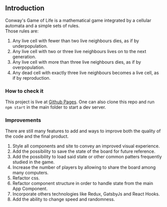## Introduction

Conway's Game of Life is a mathematical game integrated by a cellular automata and a simple sets of rules. <br>
Those rules are: <br>
1. Any live cell with fewer than two live neighbours dies, as if by underpopulation.
2. Any live cell with two or three live neighbours lives on to the next generation.
3. Any live cell with more than three live neighbours dies, as if by overpopulation.
4. Any dead cell with exactly three live neighbours becomes a live cell, as if by reproduction.

### How to check it

This project is live at [Github Pages](https://francozanini.github.io/game-of-life/). One can also clone this repo and run `npm start` in the main folder to start a dev server.

### Improvements
There are still many features to add and ways to improve both the quality of the code and the final product. <br>

1. Style all components and site to convey an improved visual experience.
2. Add the possibility to save the state of the board for future reference.
3. Add the possibility to load said state or other common patters frequently studied in the game.
4. Increase the number of players by allowing to share the board among many computers.
5. Refactor css.
6. Refactor component structure in order to handle state from the main App Component.
7. Incorporate others technologies like Redux, GatsbyJs and React Hooks.
8. Add the ability to change speed and randomness.
